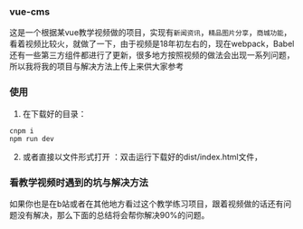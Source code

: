 ### vue-cms

这是一个根据某vue教学视频做的项目，实现有`新闻资讯`，`精品图片分享`，`商城功能`，看着视频比较火，就做了一下，由于视频是18年初左右的，现在webpack，Babel还有一些第三方组件都进行了更新，很多地方按照视频的做法会出现一系列问题，所以我将我的项目与解决方法上传上来供大家参考

### 使用

1. 在下载好的目录：

```shell
cnpm i
npm run dev
```

2. 或者直接以文件形式打开 ：双击运行下载好的dist/index.html文件，

### 看教学视频时遇到的坑与解决方法

如果你也是在b站或者在其他地方看过这个教学练习项目，跟着视频做的话还有问题没有解决，那么下面的总结将会帮你解决90%的问题。

